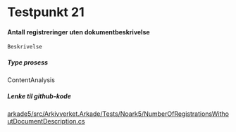# Testpunkt 21
#### Antall registreringer uten dokumentbeskrivelse

```
Beskrivelse
```

##### Type prosess
ContentAnalysis

##### Lenke til github-kode
[arkade5/src/Arkivverket.Arkade/Tests/Noark5/NumberOfRegistrationsWithoutDocumentDescription.cs](https://github.com/arkivverket/arkade5/blob/master/src/Arkivverket.Arkade/Tests/Noark5/NumberOfRegistrationsWithoutDocumentDescription.cs)